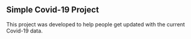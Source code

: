 ## Simple Covid-19 Project

This project was developed to help people get updated with the current Covid-19 data.
